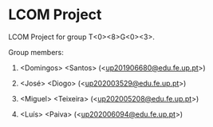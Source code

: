 # LCOM Project

LCOM Project for group T&lt;0&gt;&lt;8&gt;G&lt;0&gt;&lt;3&gt;.

Group members:

1. &lt;Domingos&gt; &lt;Santos&gt; (&lt;up201906680@edu.fe.up.pt&gt;)

2. &lt;José&gt; &lt;Diogo&gt; (&lt;up202003529@edu.fe.up.pt&gt;)

3. &lt;Miguel&gt; &lt;Teixeira&gt; (&lt;up202005208@edu.fe.up.pt&gt;)

4. &lt;Luís&gt; &lt;Paiva&gt; (&lt;up202006094@edu.fe.up.pt&gt;)
